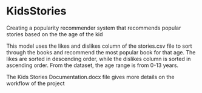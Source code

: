 # KidsStories
Creating a popularity recommender system that recommends popular stories based on the the age of the kid

This model uses the likes and dislikes column of the stories.csv file to sort through the books and recommend the most popular book for that age.
The likes are sorted in descending order, while the dislikes column is sorted in ascending order.
From the dataset, the age range is from 0-13 years.

The Kids Stories Documentation.docx file gives more details on the workflow of the project
